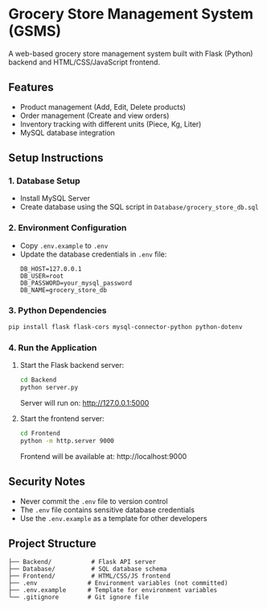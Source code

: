 # Grocery Store Management System (GSMS)

A web-based grocery store management system built with Flask (Python) backend and HTML/CSS/JavaScript frontend.

## Features
- Product management (Add, Edit, Delete products)
- Order management (Create and view orders)
- Inventory tracking with different units (Piece, Kg, Liter)
- MySQL database integration

## Setup Instructions

### 1. Database Setup
- Install MySQL Server
- Create database using the SQL script in `Database/grocery_store_db.sql`

### 2. Environment Configuration
- Copy `.env.example` to `.env`
- Update the database credentials in `.env` file:
  ```
  DB_HOST=127.0.0.1
  DB_USER=root
  DB_PASSWORD=your_mysql_password
  DB_NAME=grocery_store_db
  ```

### 3. Python Dependencies
```bash
pip install flask flask-cors mysql-connector-python python-dotenv
```

### 4. Run the Application
1. Start the Flask backend server:
   ```bash
   cd Backend
   python server.py
   ```
   Server will run on: http://127.0.0.1:5000

2. Start the frontend server:
   ```bash
   cd Frontend
   python -m http.server 9000
   ```
   Frontend will be available at: http://localhost:9000

## Security Notes
- Never commit the `.env` file to version control
- The `.env` file contains sensitive database credentials
- Use the `.env.example` as a template for other developers

## Project Structure
```
├── Backend/           # Flask API server
├── Database/          # SQL database schema
├── Frontend/          # HTML/CSS/JS frontend
├── .env              # Environment variables (not committed)
├── .env.example      # Template for environment variables
└── .gitignore        # Git ignore file
```
